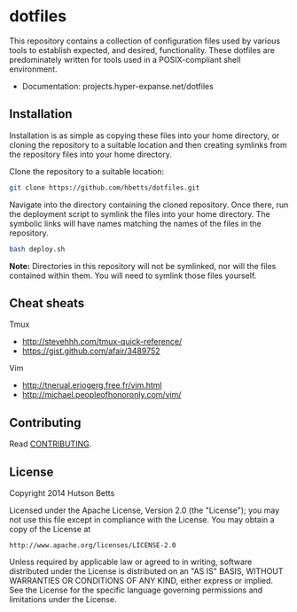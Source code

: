 # dotfiles

This repository contains a collection of configuration files used by various tools to establish expected, and desired, functionality. These dotfiles are predominately written for tools used in a POSIX-compliant shell environment.

* Documentation: projects.hyper-expanse.net/dotfiles

## Installation

Installation is as simple as copying these files into your home directory, or cloning the repository to a suitable location and then creating symlinks from the repository files into your home directory.

Clone the repository to a suitable location:

```bash
git clone https://github.com/hbetts/dotfiles.git
```

Navigate into the directory containing the cloned repository. Once there, run the deployment script to symlink the files into your home directory. The symbolic links will have names matching the names of the files in the repository.

```bash
bash deploy.sh
```

**Note:** Directories in this repository will not be symlinked, nor will the files contained within them. You will need to symlink those files yourself.

## Cheat sheats

Tmux

* http://stevehhh.com/tmux-quick-reference/
* https://gist.github.com/afair/3489752

Vim

* http://tnerual.eriogerg.free.fr/vim.html
* http://michael.peopleofhonoronly.com/vim/

## Contributing

Read [CONTRIBUTING](CONTRIBUTING.md).

## License

Copyright 2014 Hutson Betts

Licensed under the Apache License, Version 2.0 (the "License");
you may not use this file except in compliance with the License.
You may obtain a copy of the License at

	http://www.apache.org/licenses/LICENSE-2.0

Unless required by applicable law or agreed to in writing, software
distributed under the License is distributed on an "AS IS" BASIS,
WITHOUT WARRANTIES OR CONDITIONS OF ANY KIND, either express or implied.
See the License for the specific language governing permissions and
limitations under the License.
